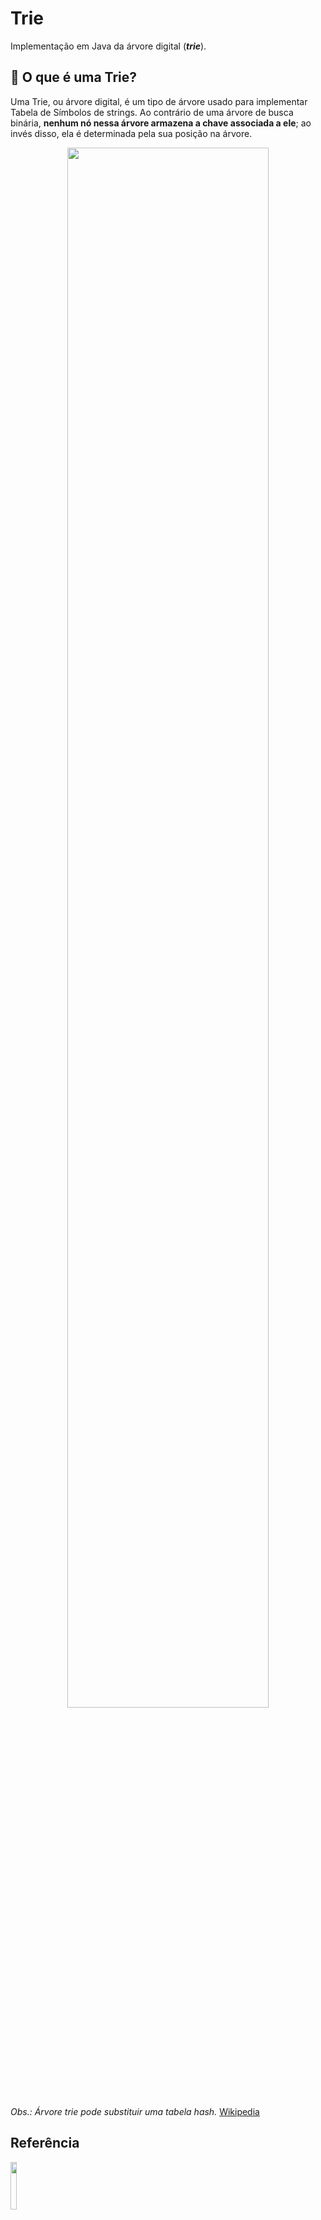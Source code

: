 # Trie
Implementação em Java da árvore digital (***trie***).


## :page_facing_up: O que é uma Trie?
Uma Trie, ou árvore digital, é um tipo de árvore usado para implementar Tabela de Símbolos de strings. Ao contrário de uma árvore de busca binária, **nenhum nó nessa árvore armazena a chave associada a ele**; ao invés disso, ela é determinada pela sua posição na árvore.  

<p align="center">
<img src="https://www.ime.usp.br/~pf/estruturas-de-dados/aulas/figuressw/Chapter5/TrieRepNew.png" width="80%"  />
</p>
  
*Obs.: Árvore trie pode substituir uma tabela hash.* [Wikipedia]

[Wikipedia]:https://pt.wikipedia.org/wiki/Trie

## Referência 

<p align="left">
<img src="https://cdn-images-1.medium.com/max/982/1*AiTBjfsoj3emarTpaeNgKQ.png" width="14%"  />
</p>

:link:[https://junit.org/junit5/]

[https://junit.org/junit5/]: https://junit.org/junit5/


## Autor :smile:
Samuel Lucas de Moura Ferino ( :email: samuel1797@gmail.com )
